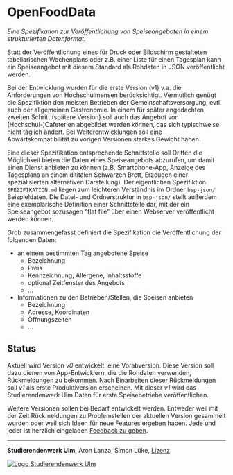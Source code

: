 # OpenFoodData

*Eine Spezifikation zur Veröffentlichung von Speiseangeboten in einem strukturierten Datenformat.*

Statt der Veröffentlichung eines für Druck oder Bildschirm gestalteten tabellarischen Wochenplans oder z.B. einer Liste für einen Tagesplan kann ein Speiseangebot mit diesem Standard als Rohdaten in JSON veröffentlicht werden.

Bei der Entwicklung wurden für die erste Version (v1) v.a. die Anforderungen von Hochschulmensen berücksichtigt. Vermutlich genügt die Spezifiktion den meisten Betrieben der Gemeinschaftsversorgung, evtl. auch der allgemeinen Gastronomie. In einem für später angedachten zweiten Schritt (spätere Version) soll auch das Angebot von (Hochschul-)Cafeterien abgebildet werden können, das sich typischweise nicht täglich ändert. Bei Weiterentwicklungen soll eine Abwärtskompatibilität zu vorigen Versionen starkes Gewicht haben.

Eine dieser Spezifikation entsprechende Schnittstelle soll Dritten die Möglichkeit bieten die Daten eines Speiseangebots abzurufen, um damit einen Dienst anbieten zu können (z.B. Smartphone-App, Anzeige des Tagesplans an einem dititalen Schwarzen Brett, Erzeugen einer spezialisierten alternativen Darstellung). Der eigentlichen Spezifiktion `SPEZIFIKATION.md` liegen zum leichteren Verständnis im Ordner `bsp-json/` Beispieldaten. Die Datei- und Ordnerstruktur in `bsp-json/` stellt außerdem eine exemplarische Definition einer Schnittstelle dar, mit der ein Speiseangebot sozusagen “flat file” über einen Webserver veröffentlicht werden können.

Grob zusammengefasst definiert die Spezifikation die Veröffentlichung der folgenden Daten:
 * an einem bestimmten Tag angebotene Speise
   * Bezeichnung
   * Preis
   * Kennzeichnung, Allergene, Inhaltsstoffe
   * optional Zeitfenster des Angebots
   * ...
 * Informationen zu den Betrieben/Stellen, die Speisen anbieten
   * Bezeichnung
   * Adresse, Koordinaten
   * Öffnungszeiten
   * ...


## Status

Aktuell wird Version *v0* entwickelt: eine Vorabversion. Diese Version soll dazu dienen von App-Entwicklern, die die Rohdaten verwenden, Rückmeldungen zu bekommen. Nach Einarbeiten dieser Rückmeldungen soll *v1* als erste Produktiversion erscheinen. Mit dieser *v1* wird das Studierendenwerk Ulm Daten für erste Speisebetriebe veröffentlichen.

Weitere Versionen sollen bei Bedarf entwickelt werden. Entweder weil mit der Zeit Rückmeldungen zu Problemstellen der aktuellen Version gesammelt wurden oder weil sich Ideen für neue Features ergeben haben. Jede und jeder ist herzlich eingeladen [Feedback zu geben](https://github.com/studierendenwerk-ulm/open-food-data/issues).


---


**Studierendenwerk Ulm**, Aron Lanza, Simon Lüke, [Lizenz](./LICENSE).

[![Logo Studierendenwerk Ulm](https://studierendenwerk-ulm.de/wp-content/themes/studentenwerk/assets/img/logo.png)](https://studierendenwerk-ulm.de/)

